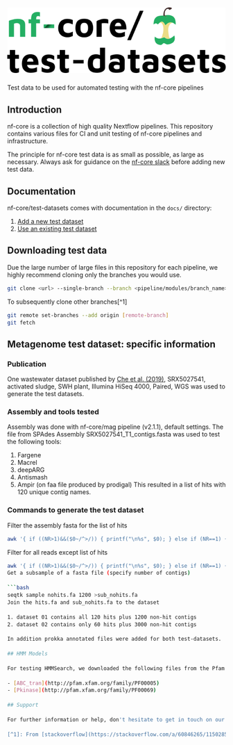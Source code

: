 # ![nfcore/test-datasets](docs/images/test-datasets_logo.png)
Test data to be used for automated testing with the nf-core pipelines

## Introduction

nf-core is a collection of high quality Nextflow pipelines. This repository contains various files for CI and unit testing of nf-core pipelines and infrastructure.

The principle for nf-core test data is as small as possible, as large as necessary. Always ask for guidance on the [nf-core slack](https://nf-co.re/join) before adding new test data.

## Documentation

nf-core/test-datasets comes with documentation in the `docs/` directory:

01. [Add a new  test dataset](https://github.com/nf-core/test-datasets/blob/master/docs/ADD_NEW_DATA.md)
02. [Use an existing test dataset](https://github.com/nf-core/test-datasets/blob/master/docs/USE_EXISTING_DATA.md)

## Downloading test data

Due the large number of large files in this repository for each pipeline, we highly recommend cloning only the branches you would use.

```bash
git clone <url> --single-branch --branch <pipeline/modules/branch_name>
```

To subsequently clone other branches[^1]

```bash
git remote set-branches --add origin [remote-branch]
git fetch
```

## Metagenome test dataset: specific information

### Publication

One wastewater dataset published by [Che et al. (2019)](https://doi.org/10.1186/s40168-019-0663-0), SRX5027541, activated sludge, SWH plant,
Illumina HiSeq 4000, Paired, WGS was used to generate the test datasets.

### Assembly and tools tested

Assembly was done with nf-core/mag pipeline (v2.1.1), default settings. The file from SPAdes Assembly SRX5027541_T1_contigs.fasta was used to test the following tools:

1. Fargene
2. Macrel
3. deepARG
4. Antismash
5. Ampir (on faa file produced by prodigal)
This resulted in a list of hits with 120 unique contig names.

### Commands to generate the test dataset

Filter the assembly fasta for the list of hits

```bash
awk '{ if ((NR>1)&&($0~/^>/)) { printf("\n%s", $0); } else if (NR==1) { printf("%s", $0); } else { printf("\t%s", $0); } }' in.fa | grep -Ff patterns.txt - | tr "\t" "\n" > out.fa
```

Filter for all reads except list of hits

```bash
awk '{ if ((NR>1)&&($0~/^>/)) { printf("\n%s", $0); } else if (NR==1) { printf("%s", $0); } else { printf("\t%s", $0); } }' in.fa | grep -v patterns.txt - | tr "\t" "\n" > out.fa
Get a subsample of a fasta file (specify number of contigs)

```bash
seqtk sample nohits.fa 1200 >sub_nohits.fa
Join the hits.fa and sub_nohits.fa to the dataset

1. dataset 01 contains all 120 hits plus 1200 non-hit contigs
2. dataset 02 contains only 60 hits plus 3000 non-hit contigs

In addition prokka annotated files were added for both test-datasets.

## HMM Models

For testing HMMSearch, we downloaded the following files from the Pfam database, as generally ubiquitous gene families:

- [ABC_tran](http://pfam.xfam.org/family/PF00005)
- [Pkinase](http://pfam.xfam.org/family/PF00069)

## Support

For further information or help, don't hesitate to get in touch on our [Slack organisation](https://nf-co.re/join/slack) (a tool for instant messaging).

[^1]: From [stackoverflow](https://stackoverflow.com/a/60846265/11502856)
